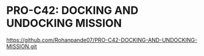 # PRO-C42: DOCKING AND UNDOCKING MISSION
https://github.com/Rohanpande07/PRO-C42-DOCKING-AND-UNDOCKING-MISSION.git
